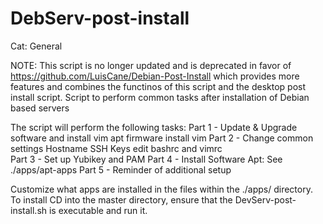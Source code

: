 # DebServ-post-install
Cat: General

NOTE: This script is no longer updated and is deprecated in favor of https://github.com/LuisCane/Debian-Post-Install which provides more features and combines the functinos of this script and the desktop post install script.
Script to perform common tasks after installation of Debian based servers

The script will perform the following tasks:
Part 1 - Update & Upgrade software and install vim
   apt
   firmware
   install vim
Part 2 - Change common settings
   Hostname
   SSH Keys
   edit bashrc and vimrc   
Part 3 - Set up Yubikey and PAM
Part 4 - Install Software
   Apt: See ./apps/apt-apps
Part 5 - Reminder of additional setup

Customize what apps are installed in the files within the ./apps/ directory.
To install CD into the master directory, ensure that the DevServ-post-install.sh is executable and run it.
